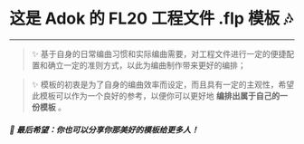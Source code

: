 # 这是 Adok 的 FL20 工程文件 .flp 模板 :notes:

---
> :sparkles: 基于自身的日常编曲习惯和实际编曲需要，对工程文件进行一定的便捷配置和确立一定的准则方式，以此为编曲制作带来更好的编排；

> :sparkles: 模板的初衷是为了自身的编曲效率而设定，而且具有一定的主观性，希望此模板可以作为一个良好的参考，以便你可以更好地 **编排出属于自己的一份模板** 。

##### :sparkling_heart:  最后希望：你也可以分享你那美好的模板给更多人！

